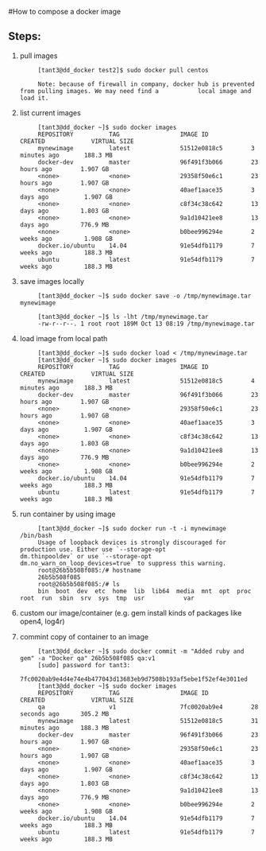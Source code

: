 #How to compose a docker image

## Steps:

1. pull images

			[tant3@dd_docker test2]$ sudo docker pull centos

			Note: because of firewall in company, docker hub is prevented from pulling images. We may need find a 			local image and load it.

2. list current images

			[tant3@dd_docker ~]$ sudo docker images
			REPOSITORY          TAG                 IMAGE ID            CREATED             VIRTUAL SIZE
			mynewimage          latest              51512e0818c5        3 minutes ago       188.3 MB
			docker-dev          master              96f491f3b066        23 hours ago        1.907 GB
			<none>              <none>              29358f50e6c1        23 hours ago        1.907 GB
			<none>              <none>              40aef1aace35        3 days ago          1.907 GB
			<none>              <none>              c8f34c38c642        13 days ago         1.803 GB
			<none>              <none>              9a1d10421ee8        13 days ago         776.9 MB
			<none>              <none>              b0bee996294e        2 weeks ago         1.908 GB
			docker.io/ubuntu    14.04               91e54dfb1179        7 weeks ago         188.3 MB
			ubuntu              latest              91e54dfb1179        7 weeks ago         188.3 MB

3. save images locally

			[tant3@dd_docker ~]$ sudo docker save -o /tmp/mynewimage.tar mynewimage

			[tant3@dd_docker ~]$ ls -lht /tmp/mynewimage.tar
			-rw-r--r--. 1 root root 189M Oct 13 08:19 /tmp/mynewimage.tar

4. load image from local path

			[tant3@dd_docker ~]$ sudo docker load < /tmp/mynewimage.tar
			[tant3@dd_docker ~]$ sudo docker images
			REPOSITORY          TAG                 IMAGE ID            CREATED             VIRTUAL SIZE
			mynewimage          latest              51512e0818c5        4 minutes ago       188.3 MB
			docker-dev          master              96f491f3b066        23 hours ago        1.907 GB
			<none>              <none>              29358f50e6c1        23 hours ago        1.907 GB
			<none>              <none>              40aef1aace35        3 days ago          1.907 GB
			<none>              <none>              c8f34c38c642        13 days ago         1.803 GB
			<none>              <none>              9a1d10421ee8        13 days ago         776.9 MB
			<none>              <none>              b0bee996294e        2 weeks ago         1.908 GB
			docker.io/ubuntu    14.04               91e54dfb1179        7 weeks ago         188.3 MB
			ubuntu              latest              91e54dfb1179        7 weeks ago         188.3 MB

5. run container by using image

			[tant3@dd_docker ~]$ sudo docker run -t -i mynewimage /bin/bash
			Usage of loopback devices is strongly discouraged for production use. Either use `--storage-opt 			dm.thinpooldev` or use `--storage-opt dm.no_warn_on_loop_devices=true` to suppress this warning.
			root@26b5b508f085:/# hostname
			26b5b508f085
			root@26b5b508f085:/# ls
			bin  boot  dev  etc  home  lib  lib64  media  mnt  opt  proc  root  run  sbin  srv  sys  tmp  usr  			var 

6. custom our image/container (e.g. gem install kinds of packages like open4, log4r)

7. commint copy of container to an image

			[tant3@dd_docker ~]$ sudo docker commit -m "Added ruby and gem" -a "Docker qa" 26b5b508f085 qa:v1
			[sudo] password for tant3:
			7fc0020ab9e4d4e74e4b477043d13683eb9d7508b193af5ebe1f52ef4e3011ed
			[tant3@dd_docker ~]$ sudo docker images
			REPOSITORY          TAG                 IMAGE ID            CREATED             VIRTUAL SIZE
			qa                  v1                  7fc0020ab9e4        28 seconds ago      305.2 MB
			mynewimage          latest              51512e0818c5        31 minutes ago      188.3 MB
			docker-dev          master              96f491f3b066        23 hours ago        1.907 GB
			<none>              <none>              29358f50e6c1        23 hours ago        1.907 GB
			<none>              <none>              40aef1aace35        3 days ago          1.907 GB
			<none>              <none>              c8f34c38c642        13 days ago         1.803 GB
			<none>              <none>              9a1d10421ee8        13 days ago         776.9 MB
			<none>              <none>              b0bee996294e        2 weeks ago         1.908 GB
			docker.io/ubuntu    14.04               91e54dfb1179        7 weeks ago         188.3 MB
			ubuntu              latest              91e54dfb1179        7 weeks ago         188.3 MB

